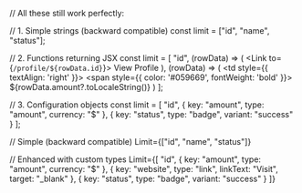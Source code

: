 // All these still work perfectly:

// 1. Simple strings (backward compatible)
const limit = ["id", "name", "status"];

// 2. Functions returning JSX
const limit = [
  "id",
  (rowData) => (
    <Link to={`/profile/${rowData.id}`}>
      View Profile
    </Link>
  ),
  (rowData) => (
    <td style={{ textAlign: 'right' }}>
      <span style={{ color: '#059669', fontWeight: 'bold' }}>
        ${rowData.amount?.toLocaleString()}
      </span>
    </td>
  )
];

// 3. Configuration objects
const limit = [
  "id", 
  { key: "amount", type: "amount", currency: "$" },
  { key: "status", type: "badge", variant: "success" }
];


// Simple (backward compatible)
Limit={["id", "name", "status"]}

// Enhanced with custom types
Limit={[
  "id",
  { key: "amount", type: "amount", currency: "$" },
  { key: "website", type: "link", linkText: "Visit", target: "_blank" },
  { key: "status", type: "badge", variant: "success" }
]}